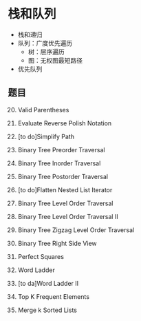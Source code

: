 # 栈和队列

* 栈和递归
* 队列：广度优先遍历
    * 树：层序遍历
    * 图：无权图最短路径
* 优先队列

## 题目

20. Valid Parentheses

150. Evaluate Reverse Polish Notation

71. [to do]Simplify Path

144. Binary Tree Preorder Traversal

94. Binary Tree Inorder Traversal

145. Binary Tree Postorder Traversal

341. [to do]Flatten Nested List Iterator

102. Binary Tree Level Order Traversal

107. Binary Tree Level Order Traversal II

103. Binary Tree Zigzag Level Order Traversal

199. Binary Tree Right Side View

279. Perfect Squares

127. Word Ladder

126. [to da]Word Ladder II

347. Top K Frequent Elements

23. Merge k Sorted Lists